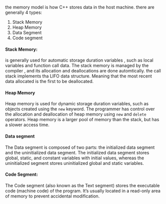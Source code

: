 the memory model is how C++ stores data in the host machine.
there are generally 4 types:
1. Stack Memory
2. Heap Memory
3. Data Segment
4. Code segment

#### Stack Memory:
is generally used for automatic storage duration variables , such as local variables and function call data. The stack memory is managed by the compiler , and its allocation and deallocations are done automtically.
the call stack implements tha LIFO data structure. Meaning that the most recent data allocated is the first to be deallocated.

#### Heap Memory
Heap memory is used for dynamic storage duration variables, such as objects created using the `new` keyword. The programmer has control over the allocation and deallocation of heap memory using `new` and `delete` operators. Heap memory is a larger pool of memory than the stack, but has a slower access time.

#### Data segment
The Data segment is composed of two parts: the initialized data segment and the uninitialized data segment. The initialized data segment stores global, static, and constant variables with initial values, whereas the uninitialized segment stores uninitialized global and static variables.

#### Code Segment:
The Code segment (also known as the Text segment) stores the executable code (machine code) of the program. It’s usually located in a read-only area of memory to prevent accidental modification.
